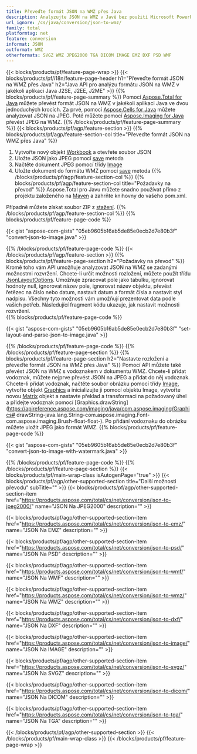 ```yaml
---
title: Převeďte formát JSON na WMZ přes Java
description: Analyzujte JSON na WMZ v Javě bez použití Microsoft PowerPoint
url_ignore: /cs/java/conversion/json-to-wmz/
family: total
platformtag: net
feature: conversion
informat: JSON
outformat: WMZ
otherformats: SVGZ WMZ JPEG2000 TGA DICOM IMAGE EMZ DXF PSD WMF
---
```

{{< blocks/products/pf/feature-page-wrap >}}
{{< blocks/products/pf/i18n/feature-page-header h1="Převeďte formát JSON na WMZ přes Java" h2="Java API pro analýzu formátu JSON na WMZ v jakékoli aplikaci Java J2SE, J2EE, J2ME" >}}
{{% blocks/products/pf/feature-page-summary %}}
Pomocí [Aspose.Total for Java](https://products.aspose.com/total/java/) můžete převést formát JSON na WMZ v jakékoli aplikaci Java ve dvou jednoduchých krocích. Za prvé, pomocí [Aspose.Cells for Java](https://products.aspose.com/cells/java/) můžete analyzovat JSON na JPEG. Poté můžete pomocí [Aspose.Imaging for Java](https://products.aspose.com/imaging/java/) převést JPEG na WMZ.
{{% /blocks/products/pf/feature-page-summary  %}}
{{< blocks/products/pf/agp/feature-section >}}
{{% blocks/products/pf/agp/feature-section-col title="Převeďte formát JSON na WMZ přes Java" %}}
1. Vytvořte nový objekt [Workbook](https://apireference.aspose.com/cells/java/com.aspose.cells/Workbook) a otevřete soubor JSON
2. Uložte JSON jako JPEG pomocí [save](https://apireference.aspose.com/cells/java/com.aspose.cells/workbook#save(java.lang.String,%20com.aspose.cells.SaveOptions)) metoda
3. Načtěte dokument JPEG pomocí třídy [Image](https://apireference.aspose.com/imaging/java/com.aspose.imaging/Image)
4. Uložte dokument do formátu WMZ pomocí [save](https://apireference.aspose.com/imaging/java/com.aspose.imaging/Image#save-java.lang.String-com.aspose.imaging.ImageOptionsBase-) metoda
{{% /blocks/products/pf/agp/feature-section-col %}}
{{% blocks/products/pf/agp/feature-section-col title="Požadavky na převod" %}}
Aspose.Total pro Javu můžete snadno používat přímo z projektu založeného na [Maven](https://repository.aspose.com/webapp/#/artifacts/browse/tree/General/repo/com/aspose/aspose-total) a zahrňte knihovny do vašeho pom.xml.

Případně můžete získat soubor ZIP z [stažení](https://downloads.aspose.com/total/java).
{{% /blocks/products/pf/agp/feature-section-col %}}
{{% blocks/products/pf/feature-page-code %}}

{{< gist "aspose-com-gists" "05eb9605b16ab5de85e0ecb2d7e80b3f" "convert-json-to-image.java" >}}


{{% /blocks/products/pf/feature-page-code %}}
{{< /blocks/products/pf/agp/feature-section >}}
{{% blocks/products/pf/feature-page-section  h2="Požadavky na převod" %}}
Kromě toho vám API umožňuje analyzovat JSON na WMZ se zadanými možnostmi rozvržení. Chcete-li určit možnosti rozložení, můžete použít třídu [JsonLayoutOptions](https://apireference.aspose.com/cells/java/com.aspose.cells/jsonlayoutoptions). Umožňuje zpracovat pole jako tabulku, ignorovat hodnoty null, ignorovat název pole, ignorovat název objektu, převést řetězec na číslo nebo datum, nastavit datum a formát čísla a nastavit styl nadpisu. Všechny tyto možnosti vám umožňují prezentovat data podle vašich potřeb. Následující fragment kódu ukazuje, jak nastavit možnosti rozvržení.  
{{% blocks/products/pf/feature-page-code %}}

{{< gist "aspose-com-gists" "05eb9605b16ab5de85e0ecb2d7e80b3f" "set-layout-and-parse-json-to-image.java" >}}

{{% /blocks/products/pf/feature-page-code  %}}
{{% /blocks/products/pf/feature-page-section %}}
{{% blocks/products/pf/feature-page-section  h2="Nastavte rozložení a převeďte formát JSON na WMZ přes Java" %}}
Pomocí API můžete také převést JSON na WMZ s vodoznakem v dokumentu WMZ. Chcete-li přidat vodoznak, můžete nejprve převést JSON na JPEG a přidat do něj vodoznak. Chcete-li přidat vodoznak, načtěte soubor obrázku pomocí třídy [Image](https://apireference.aspose.com/imaging/java/com.aspose.imaging/Image), vytvořte objekt [Graphics](https://apireference.aspose.com/imaging/java/com.aspose.imaging/Graphics) a inicializujte ji pomocí objektu Image, vytvořte novou [Matrix](https://apireference.aspose.com/imaging/java/com.aspose.imaging/Matrix) objekt a nastavte překlad a transformaci na požadovaný úhel a přidejte vodoznak pomocí [Graphics.drawString](https://apireference.aspose.com/imaging/java/com.aspose.imaging/Graphics# drawString-java.lang.String-com.aspose.imaging.Font-com.aspose.imaging.Brush-float-float-). Po přidání vodoznaku do obrázku můžete uložit JPEG jako formát WMZ. 
{{% blocks/products/pf/feature-page-code %}}

{{< gist "aspose-com-gists" "05eb9605b16ab5de85e0ecb2d7e80b3f" "convert-json-to-image-with-watermark.java" >}}

{{% /blocks/products/pf/feature-page-code  %}}
{{% /blocks/products/pf/feature-page-section %}}
{{< blocks/products/pf/main-wrap-class isAutogenPage="true" >}}
{{< blocks/products/pf/agp/other-supported-section title="Další možnosti převodu" subTitle="" >}}
{{< blocks/products/pf/agp/other-supported-section-item href="https://products.aspose.com/total/cs/net/conversion/json-to-jpeg2000/" name="JSON Na JPEG2000" description="" >}}

{{< blocks/products/pf/agp/other-supported-section-item href="https://products.aspose.com/total/cs/net/conversion/json-to-emz/" name="JSON Na EMZ" description="" >}}

{{< blocks/products/pf/agp/other-supported-section-item href="https://products.aspose.com/total/cs/net/conversion/json-to-psd/" name="JSON Na PSD" description="" >}}

{{< blocks/products/pf/agp/other-supported-section-item href="https://products.aspose.com/total/cs/net/conversion/json-to-wmf/" name="JSON Na WMF" description="" >}}

{{< blocks/products/pf/agp/other-supported-section-item href="https://products.aspose.com/total/cs/net/conversion/json-to-wmz/" name="JSON Na WMZ" description="" >}}

{{< blocks/products/pf/agp/other-supported-section-item href="https://products.aspose.com/total/cs/net/conversion/json-to-dxf/" name="JSON Na DXF" description="" >}}

{{< blocks/products/pf/agp/other-supported-section-item href="https://products.aspose.com/total/cs/net/conversion/json-to-image/" name="JSON Na IMAGE" description="" >}}

{{< blocks/products/pf/agp/other-supported-section-item href="https://products.aspose.com/total/cs/net/conversion/json-to-svgz/" name="JSON Na SVGZ" description="" >}}

{{< blocks/products/pf/agp/other-supported-section-item href="https://products.aspose.com/total/cs/net/conversion/json-to-dicom/" name="JSON Na DICOM" description="" >}}

{{< blocks/products/pf/agp/other-supported-section-item href="https://products.aspose.com/total/cs/net/conversion/json-to-tga/" name="JSON Na TGA" description="" >}}


{{< /blocks/products/pf/agp/other-supported-section >}}
{{< /blocks/products/pf/main-wrap-class >}}
{{< /blocks/products/pf/feature-page-wrap >}}